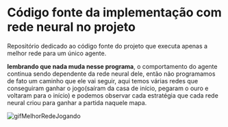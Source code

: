 # Código fonte da implementação com rede neural no projeto

Repositório dedicado ao código fonte do projeto que executa apenas a melhor rede para um único agente.

**lembrando que nada muda nesse programa**, o comportamento do agente continua sendo dependente da rede neural 
dele, então não programamos de fato um caminho que ele vai seguir, aqui temos várias redes que conseguiram ganhar o 
jogo(saíram da casa de início, pegaram o ouro e voltaram para o início) e podemos observar cada estratégia que cada 
rede neural criou para ganhar a partida naquele mapa.

![gifMelhorRedeJogando](https://github.com/thag0/Projeto-Wumpus-Inteligencia-Computacional/assets/91092364/77fa20f0-083b-4788-b248-f6e22172c7ab)
